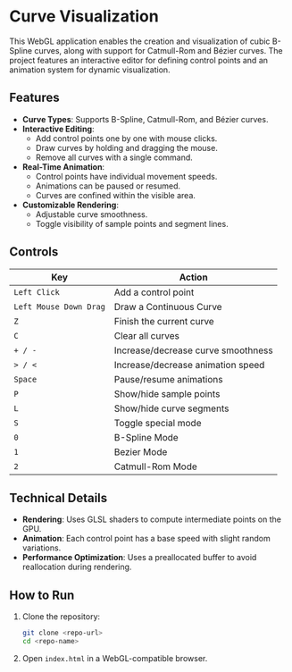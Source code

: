 # Curve Visualization

This WebGL application enables the creation and visualization of cubic B-Spline curves, along with support for Catmull-Rom and Bézier curves. The project features an interactive editor for defining control points and an animation system for dynamic visualization.

## Features

- **Curve Types**: Supports B-Spline, Catmull-Rom, and Bézier curves.
- **Interactive Editing**:
  - Add control points one by one with mouse clicks.
  - Draw curves by holding and dragging the mouse.
  - Remove all curves with a single command.
- **Real-Time Animation**:
  - Control points have individual movement speeds.
  - Animations can be paused or resumed.
  - Curves are confined within the visible area.
- **Customizable Rendering**:
  - Adjustable curve smoothness.
  - Toggle visibility of sample points and segment lines.

## Controls

| Key                    | Action                             |
| ---------------------- | ---------------------------------- |
| `Left Click`           | Add a control point                |
| `Left Mouse Down Drag` | Draw a Continuous Curve            |
| `Z`                    | Finish the current curve           |
| `C`                    | Clear all curves                   |
| `+ / -`                | Increase/decrease curve smoothness |
| `> / <`                | Increase/decrease animation speed  |
| `Space`                | Pause/resume animations            |
| `P`                    | Show/hide sample points            |
| `L`                    | Show/hide curve segments           |
| `S`                    | Toggle special mode                |
| `0`                    | B-Spline Mode                      |
| `1`                    | Bezier Mode                        |
| `2`                    | Catmull-Rom Mode                   |


## Technical Details

- **Rendering**: Uses GLSL shaders to compute intermediate points on the GPU.
- **Animation**: Each control point has a base speed with slight random variations.
- **Performance Optimization**: Uses a preallocated buffer to avoid reallocation during rendering.

## How to Run

1. Clone the repository:
   ```sh
   git clone <repo-url>
   cd <repo-name>
   ```
2. Open `index.html` in a WebGL-compatible browser.
